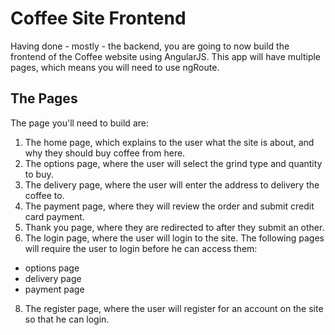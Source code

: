 # Coffee Site Frontend

Having done - mostly - the backend, you are going to now build the frontend of the Coffee website using AngularJS. This app will have multiple pages, which means you will need to use ngRoute.

## The Pages

The page you'll need to build are:

1. The home page, which explains to the user what the site is about, and why they should buy coffee from here.
2. The options page, where the user will select the grind type and quantity to buy.
3. The delivery page, where the user will enter the address to delivery the coffee to.
4. The payment page, where they will review the order and submit credit card payment.
6. Thank you page, where they are redirected to after they submit an other.
7. The login page, where the user will login to the site. The following pages will require the user to login before he can access them:
  * options page
  * delivery page
  * payment page
8. The register page, where the user will register for an account on the site so that he can login.
